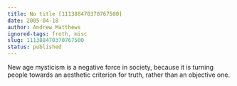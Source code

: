 ```yaml
---
title: No title [111388470370767500]
date: 2005-04-18
author: Andrew Matthews
ignored-tags: froth, misc
slug: 111388470370767500
status: published
---
```


New age mysticism is a negative force in society, because it is turning people towards an aesthetic criterion for truth, rather than an objective one.
